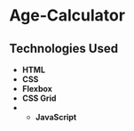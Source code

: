 # Age-Calculator


## Technologies Used

- **HTML**
- **CSS**
- **Flexbox**
- **CSS Grid**
- - **JavaScript**

